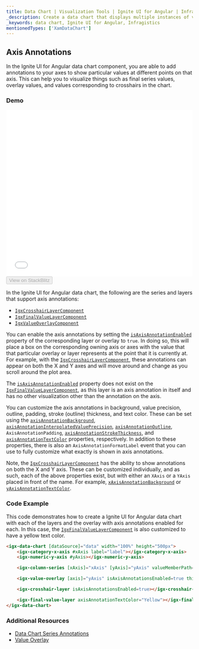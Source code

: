```yaml
---
title: Data Chart | Visualization Tools | Ignite UI for Angular | Infragistics | Axis Annotations
_description: Create a data chart that displays multiple instances of visual elements in the same plot area in order to create composite chart views.
_keywords: data chart, Ignite UI for Angular, Infragistics
mentionedTypes: ['XamDataChart']
---
```


## Axis Annotations

In the Ignite UI for Angular data chart component, you are able to add annotations to your axes to show particular values at different points on that axis. This can help you to visualize things such as final series values, overlay values, and values corresponding to crosshairs in the chart.

### Demo

<div class="sample-container loading" style="height: 450px">
    <iframe id="data-chart-axis-locations-iframe" src='{environment:demosBaseUrl}/charts/data-chart-axis-annotations' width="100%" height="100%" seamless frameBorder="0" onload="onXPlatSampleIframeContentLoaded(this);"></iframe>
</div>
<div>
    <button data-localize="stackblitz" disabled class="stackblitz-btn" data-iframe-id="data-chart-axis-locations-iframe" data-demos-base-url="{environment:demosBaseUrl}">View on StackBlitz
    </button>
</div>

<div class="divider--half"></div>

In the Ignite UI for Angular data chart, the following are the series and layers that support axis annotations:

-   [`IgxCrosshairLayerComponent`](/products/ignite-ui-angular/api/docs/typescript/latest/classes/igxcrosshairlayercomponent.html)
-   [`IgxFinalValueLayerComponent`](/products/ignite-ui-angular/api/docs/typescript/latest/classes/igxfinalvaluelayercomponent.html)
-   [`IgxValueOverlayComponent`](/products/ignite-ui-angular/api/docs/typescript/latest/classes/igxvalueoverlaycomponent.html)

You can enable the axis annotations by setting the [`isAxisAnnotationEnabled`](/products/ignite-ui-angular/api/docs/typescript/latest/classes/igxvalueoverlaycomponent.html#isaxisannotationenabled) property of the corresponding layer or overlay to `true`. In doing so, this will place a box on the corresponding owning axis or axes with the value that that particular overlay or layer represents at the point that it is currently at. For example, with the [`IgxCrosshairLayerComponent`](/products/ignite-ui-angular/api/docs/typescript/latest/classes/igxcrosshairlayercomponent.html), these annotations can appear on both the X and Y axes and will move around and change as you scroll around the plot area.

The [`isAxisAnnotationEnabled`](/products/ignite-ui-angular/api/docs/typescript/latest/classes/igxcrosshairlayercomponent.html#isaxisannotationenabled) property does not exist on the [`IgxFinalValueLayerComponent`](/products/ignite-ui-angular/api/docs/typescript/latest/classes/igxfinalvaluelayercomponent.html), as this layer is an axis annotation in itself and has no other visualization other than the annotation on the axis.

You can customize the axis annotations in background, value precision, outline, padding, stroke (outline) thickness, and text color. These can be set using the [`axisAnnotationBackground`](/products/ignite-ui-angular/api/docs/typescript/latest/classes/igxfinalvaluelayercomponent.html#axisannotationbackground), [`axisAnnotationInterpolatedValuePrecision`](/products/ignite-ui-angular/api/docs/typescript/latest/classes/igxfinalvaluelayercomponent.html#axisannotationinterpolatedvalueprecision), [`axisAnnotationOutline`](/products/ignite-ui-angular/api/docs/typescript/latest/classes/igxfinalvaluelayercomponent.html#axisannotationoutline), `AxisAnnotationPadding`, [`axisAnnotationStrokeThickness`](/products/ignite-ui-angular/api/docs/typescript/latest/classes/igxfinalvaluelayercomponent.html#axisannotationstrokethickness), and [`axisAnnotationTextColor`](/products/ignite-ui-angular/api/docs/typescript/latest/classes/igxfinalvaluelayercomponent.html#axisannotationtextcolor) properties, respectively. In addition to these properties, there is also an `AxisAnnotationFormatLabel` event that you can use to fully customize what exactly is shown in axis annotations.

Note, the [`IgxCrosshairLayerComponent`](/products/ignite-ui-angular/api/docs/typescript/latest/classes/igxcrosshairlayercomponent.html) has the ability to show annotations on both the X and Y axis. These can be customized individually, and as such, each of the above properties exist, but with either an `XAxis` or a `YAxis` placed in front of the name. For example, [`xAxisAnnotationBackground`](/products/ignite-ui-angular/api/docs/typescript/latest/classes/igxcrosshairlayercomponent.html#xaxisannotationbackground) or [`yAxisAnnotationTextColor`](/products/ignite-ui-angular/api/docs/typescript/latest/classes/igxcrosshairlayercomponent.html#yaxisannotationtextcolor).

### Code Example

This code demonstrates how to create a Ignite UI for Angular data chart with each of the layers and the overlay with axis annotations enabled for each. In this case, the [`IgxFinalValueLayerComponent`](/products/ignite-ui-angular/api/docs/typescript/latest/classes/igxfinalvaluelayercomponent.html) is also customized to have a yellow text color.

```html
<igx-data-chart [dataSource]="data" width="100%" height="500px">
    <igx-category-x-axis #xAxis label="label"></igx-category-x-axis>
    <igx-numeric-y-axis #yAxis></igx-numeric-y-axis>

    <igx-column-series [xAxis]="xAxis" [yAxis]="yAxis" valueMemberPath="value"></igx-column-series>

    <igx-value-overlay [axis]="yAxis" isAxisAnnotationsEnabled=true thickness=3 value=85></igx-value-overlay>

    <igx-crosshair-layer isAxisAnnotationsEnabled=true></igx-crosshair-layer>

    <igx-final-value-layer axisAnnotationTextColor="Yellow"></igx-final-value-layer>                
</igx-data-chart>
```

### Additional Resources

-   [Data Chart Series Annotations](datachart_series_annotations.md)
-   [Value Overlay](datachart_series_value_overlay.md)
